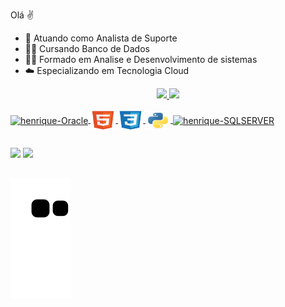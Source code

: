Olá ✌

- 🔨 Atuando como Analista de Suporte
- 👨‍💻 Cursando Banco de Dados 
- 👨‍🎓 Formado em Analise e Desenvolvimento de sistemas
- ☁️ Especializando em Tecnologia Cloud


<div align="center">
  <a href="https://github.com/henrique-lopes">
  <img height="180em" src="https://github-readme-stats.vercel.app/api?username=henrique-lopes&show_icons=true&theme=dark&include_all_commits=true&count_private=true"/>
  <img height="180em" src="https://github-readme-stats.vercel.app/api/top-langs/?username=henrique-lopes&layout=compact&langs_count=7&theme=dark"/>
</div>
<div style="display: inline_block"><br>
  <img align="center" alt="henrique-Oracle" height="50" width="50" <img align="center" alt="Rafa-Js" height="30" width="40" src="https://cdn.jsdelivr.net/gh/devicons/devicon/icons/oracle/oracle-original.svg"/>
  <img align="center" alt="henrique-HTML" height="30" width="40" src="https://raw.githubusercontent.com/devicons/devicon/master/icons/html5/html5-original.svg">
  <img align="center" alt="henrique-CSS" height="30" width="40" src="https://raw.githubusercontent.com/devicons/devicon/master/icons/css3/css3-original.svg">
  <img align="center" alt="henrique-Python" height="30" width="40" src="https://raw.githubusercontent.com/devicons/devicon/master/icons/python/python-original.svg">
  <img align="center" alt="henrique-SQLSERVER" height="60" width="50" src="https://cdn.jsdelivr.net/gh/devicons/devicon/icons/microsoftsqlserver/microsoftsqlserver-plain-wordmark.svg">
 
</div>
  
  
  
  ##
  
  <div>  
  <a href = "mailto:henrique-lopes@outlook.com.br"><img src="https://img.shields.io/badge/Microsoft_Outlook-0078D4?style=for-the-badge&logo=microsoft-outlook&logoColor=white" target="_blank"></a>
  <a href="https://www.linkedin.com/in/henrique-lopes-802492190/" target="_blank"><img src="https://img.shields.io/badge/LinkedIn-0077B5?style=for-the-badge&logo=linkedin&logoColor=white" target="_blank"></a> 
 
   ##
    
  ![Snake animation](https://github.com/rafaballerini/rafaballerini/blob/output/github-contribution-grid-snake.svg)
 
</div>
